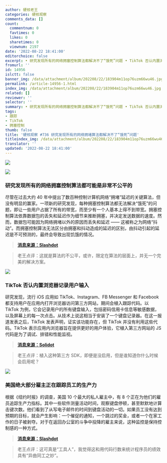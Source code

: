 ```yaml
---
author: 硬核老王
categories: 硬核观察
comments_data: []
count:
  commentnum: 0
  favtimes: 0
  likes: 0
  sharetimes: 0
  viewnum: 2197
date: '2022-08-22 18:41:00'
editorchoice: false
excerpt: • 研究发现所有的网络拥塞控制算法都解决不了“饿死”问题 • TikTok 否认内置浏览器记录用户输入 • 美国绝大部分雇主正在跟踪员工的生产力
fromurl: ''
id: 14956
islctt: false
banner_img: /data/attachment/album/202208/22/183904m11op76uzm66wu46.jpg
permalink: /article-14956-1.html
index_img: /data/attachment/album/202208/22/183904m11op76uzm66wu46.jpg
related: []
reviewer: ''
selector: ''
summary: • 研究发现所有的网络拥塞控制算法都解决不了“饿死”问题 • TikTok 否认内置浏览器记录用户输入 • 美国绝大部分雇主正在跟踪员工的生产力
tags:
- 跟踪
- TikTok
- 拥塞控制
thumb: false
title: '硬核观察 #736 研究发现所有的网络拥堵算法都解决不了“饿死”问题'
titleindex_img: /data/attachment/album/202208/22/183904m11op76uzm66wu46.jpg
translator: ''
updated: '2022-08-22 18:41:00'
---
```


![](/data/attachment/album/202208/22/183904m11op76uzm66wu46.jpg)


![](/data/attachment/album/202208/22/183904yggalapczpa6fg82.jpg)


### 研究发现所有的网络拥塞控制算法都可能是非常不公平的


尽管在过去大约 40 年中提出了数百种控制计算机网络“拥堵”延迟的关键算法，但没有明显的赢家。一项新的研究发现，每种拥塞控制算法都无法解决“饿死”的问题，即让一些用户占据了所有的带宽，而至少有一个人基本上得不到带宽。拥塞控制算法依靠数据包的丢失和延迟作为细节来推断拥塞，并决定发送数据的速度。然而，数据包可能因为网络拥堵以外的原因而丢失和延迟 —— 这被称之为网络“抖动”。而拥塞控制算法无法区分由拥塞和抖动造成的延迟的区别，由抖动引起的延迟是不可预测的，最终会导致出现饥饿的情况。



> 
> **[消息来源：Slashdot](https://tech.slashdot.org/story/22/08/22/0522210/network-jitters-confuse-packet-routing-algorithms-make-unfair-congestion-inevitable)**
> 
> 
> 



> 
> 老王点评：这就是算法的不公平，或许，限定在算法的层面上，并无一个完美的解决方案。
> 
> 
> 


![](/data/attachment/album/202208/22/183913yfc0r07cumctc0le.jpg)


### TikTok 否认内置浏览器记录用户输入


研究发现，流行 iOS 应用如 TikTok、Instagram、FB Messenger 和 Facebook 都支持用户在应用内打开浏览器访问第三方网站，期间会植入跟踪代码。以 TikTok 为例，它会记录用户的所有键盘输入，包括密码信用卡信息等敏感数据，以及屏幕上的每一次点击。从技术上说这相当于安装了一个键盘记录器。在这一报道发表之后，TikTok 发表声明，证实该功能存在，但 TikTok 并没有利用这些代码。TikTok 表示应用内浏览器旨在提供更好的用户体验，它植入第三方网站的 JS 代码是为了调试、排错和性能监视。



> 
> **[消息来源：Solidot](https://www.solidot.org/story?sid=72526)**
> 
> 
> 



> 
> 老王点评：植入这种第三方 SDK，即便是没启用，但是谁知道你什么时候会启用呢？
> 
> 
> 


![](/data/attachment/album/202208/22/183927f37exo2n2ft7tnto.jpg)


### 美国绝大部分雇主正在跟踪员工的生产力


根据《纽约时报》的调查，美国 10 个最大的私人雇主中，有 8 个正在为他们的雇员追踪生产力指标。其中一些软件测量活动时间，观察键盘停顿，甚至默默地计算击键次数。他们看到了从写电子邮件的时间到键盘活动的一切。如果员工没有达到预期的目标，就会产生影响：一个催促的通知，一个跳过的奖金，或者一个在家工作的日子被剥夺。对于在返回办公室的斗争中投降的雇主来说，这种监控是保持控制感的一种方式。



> 
> **[消息来源：Slashdot](https://it.slashdot.org/story/22/08/22/0024205/employers-are-tracking-employees-productivity---sometimes-badly)**
> 
> 
> 



> 
> 老王点评：这可真是“工具人”，我觉得这和用代码行数来统计程序员的绩效具有“异曲同工之妙”。
> 
> 
>